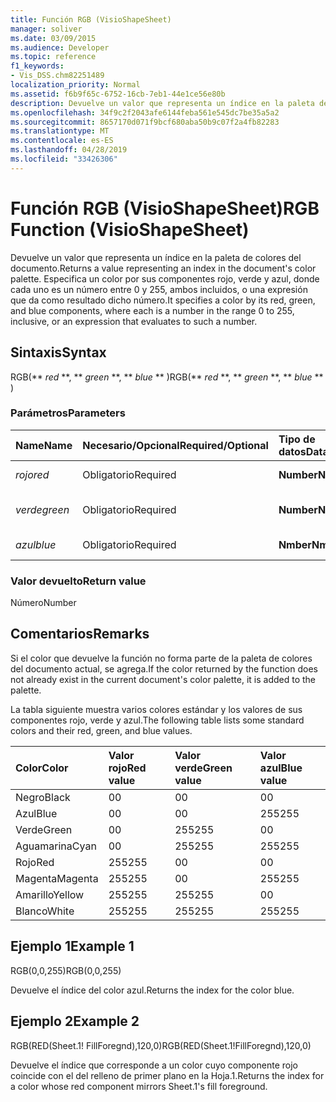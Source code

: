 ```yaml
---
title: Función RGB (VisioShapeSheet)
manager: soliver
ms.date: 03/09/2015
ms.audience: Developer
ms.topic: reference
f1_keywords:
- Vis_DSS.chm82251489
localization_priority: Normal
ms.assetid: f6b9f65c-6752-16cb-7eb1-44e1ce56e80b
description: Devuelve un valor que representa un índice en la paleta de colores del documento. Especifica un color por sus componentes rojo, verde y azul, donde cada uno es un número entre 0 y 255, ambos incluidos, o una expresión que da como resultado dicho número.
ms.openlocfilehash: 34f9c2f2043afe6144feba561e545dc7be35a5a2
ms.sourcegitcommit: 8657170d071f9bcf680aba50b9c07f2a4fb82283
ms.translationtype: MT
ms.contentlocale: es-ES
ms.lasthandoff: 04/28/2019
ms.locfileid: "33426306"
---
```

# <a name="rgb-function-visioshapesheet"></a><span data-ttu-id="47f43-104">Función RGB (VisioShapeSheet)</span><span class="sxs-lookup"><span data-stu-id="47f43-104">RGB Function (VisioShapeSheet)</span></span>

<span data-ttu-id="47f43-105">Devuelve un valor que representa un índice en la paleta de colores del documento.</span><span class="sxs-lookup"><span data-stu-id="47f43-105">Returns a value representing an index in the document's color palette.</span></span> <span data-ttu-id="47f43-106">Especifica un color por sus componentes rojo, verde y azul, donde cada uno es un número entre 0 y 255, ambos incluidos, o una expresión que da como resultado dicho número.</span><span class="sxs-lookup"><span data-stu-id="47f43-106">It specifies a color by its red, green, and blue components, where each is a number in the range 0 to 255, inclusive, or an expression that evaluates to such a number.</span></span> 
  
## <a name="syntax"></a><span data-ttu-id="47f43-107">Sintaxis</span><span class="sxs-lookup"><span data-stu-id="47f43-107">Syntax</span></span>

<span data-ttu-id="47f43-108">RGB(\*\* *red* \*\*, \*\* *green* \*\*, \*\* *blue* \*\* )</span><span class="sxs-lookup"><span data-stu-id="47f43-108">RGB(\*\* *red* \*\*, \*\* *green* \*\*, \*\* *blue* \*\* )</span></span> 
  
### <a name="parameters"></a><span data-ttu-id="47f43-109">Parámetros</span><span class="sxs-lookup"><span data-stu-id="47f43-109">Parameters</span></span>

|<span data-ttu-id="47f43-110">**Name**</span><span class="sxs-lookup"><span data-stu-id="47f43-110">**Name**</span></span>|<span data-ttu-id="47f43-111">**Necesario/Opcional**</span><span class="sxs-lookup"><span data-stu-id="47f43-111">**Required/Optional**</span></span>|<span data-ttu-id="47f43-112">**Tipo de datos**</span><span class="sxs-lookup"><span data-stu-id="47f43-112">**Data Type**</span></span>|<span data-ttu-id="47f43-113">**Descripción**</span><span class="sxs-lookup"><span data-stu-id="47f43-113">**Description**</span></span>|
|:-----|:-----|:-----|:-----|
| <span data-ttu-id="47f43-114">_rojo_</span><span class="sxs-lookup"><span data-stu-id="47f43-114">_red_</span></span> <br/> |<span data-ttu-id="47f43-115">Obligatorio</span><span class="sxs-lookup"><span data-stu-id="47f43-115">Required</span></span>  <br/> |<span data-ttu-id="47f43-116">**Number**</span><span class="sxs-lookup"><span data-stu-id="47f43-116">**Number**</span></span> <br/> |<span data-ttu-id="47f43-117">El componente rojo.</span><span class="sxs-lookup"><span data-stu-id="47f43-117">The red component.</span></span>  <br/> |
| <span data-ttu-id="47f43-118">_verde_</span><span class="sxs-lookup"><span data-stu-id="47f43-118">_green_</span></span> <br/> |<span data-ttu-id="47f43-119">Obligatorio</span><span class="sxs-lookup"><span data-stu-id="47f43-119">Required</span></span>  <br/> |<span data-ttu-id="47f43-120">**Number**</span><span class="sxs-lookup"><span data-stu-id="47f43-120">**Number**</span></span> <br/> |<span data-ttu-id="47f43-121">El componente verde.</span><span class="sxs-lookup"><span data-stu-id="47f43-121">The green component.</span></span>  <br/> |
| <span data-ttu-id="47f43-122">_azul_</span><span class="sxs-lookup"><span data-stu-id="47f43-122">_blue_</span></span> <br/> |<span data-ttu-id="47f43-123">Obligatorio</span><span class="sxs-lookup"><span data-stu-id="47f43-123">Required</span></span>  <br/> |<span data-ttu-id="47f43-124">**Nmber**</span><span class="sxs-lookup"><span data-stu-id="47f43-124">**Nmber**</span></span> <br/> |<span data-ttu-id="47f43-125">El componente azul.</span><span class="sxs-lookup"><span data-stu-id="47f43-125">The blue component.</span></span>  <br/> |
   
### <a name="return-value"></a><span data-ttu-id="47f43-126">Valor devuelto</span><span class="sxs-lookup"><span data-stu-id="47f43-126">Return value</span></span>

<span data-ttu-id="47f43-127">Número</span><span class="sxs-lookup"><span data-stu-id="47f43-127">Number</span></span>
  
## <a name="remarks"></a><span data-ttu-id="47f43-128">Comentarios</span><span class="sxs-lookup"><span data-stu-id="47f43-128">Remarks</span></span>

<span data-ttu-id="47f43-129">Si el color que devuelve la función no forma parte de la paleta de colores del documento actual, se agrega.</span><span class="sxs-lookup"><span data-stu-id="47f43-129">If the color returned by the function does not already exist in the current document's color palette, it is added to the palette.</span></span>
  
<span data-ttu-id="47f43-130">La tabla siguiente muestra varios colores estándar y los valores de sus componentes rojo, verde y azul.</span><span class="sxs-lookup"><span data-stu-id="47f43-130">The following table lists some standard colors and their red, green, and blue values.</span></span>
  
|<span data-ttu-id="47f43-131">**Color**</span><span class="sxs-lookup"><span data-stu-id="47f43-131">**Color**</span></span>|<span data-ttu-id="47f43-132">**Valor rojo**</span><span class="sxs-lookup"><span data-stu-id="47f43-132">**Red value**</span></span>|<span data-ttu-id="47f43-133">**Valor verde**</span><span class="sxs-lookup"><span data-stu-id="47f43-133">**Green value**</span></span>|<span data-ttu-id="47f43-134">**Valor azul**</span><span class="sxs-lookup"><span data-stu-id="47f43-134">**Blue value**</span></span>|
|:-----|:-----|:-----|:-----|
|<span data-ttu-id="47f43-135">Negro</span><span class="sxs-lookup"><span data-stu-id="47f43-135">Black</span></span>  <br/> |<span data-ttu-id="47f43-136">0</span><span class="sxs-lookup"><span data-stu-id="47f43-136">0</span></span>  <br/> |<span data-ttu-id="47f43-137">0</span><span class="sxs-lookup"><span data-stu-id="47f43-137">0</span></span>  <br/> |<span data-ttu-id="47f43-138">0</span><span class="sxs-lookup"><span data-stu-id="47f43-138">0</span></span>  <br/> |
|<span data-ttu-id="47f43-139">Azul</span><span class="sxs-lookup"><span data-stu-id="47f43-139">Blue</span></span>  <br/> |<span data-ttu-id="47f43-140">0</span><span class="sxs-lookup"><span data-stu-id="47f43-140">0</span></span>  <br/> |<span data-ttu-id="47f43-141">0</span><span class="sxs-lookup"><span data-stu-id="47f43-141">0</span></span>  <br/> |<span data-ttu-id="47f43-142">255</span><span class="sxs-lookup"><span data-stu-id="47f43-142">255</span></span>  <br/> |
|<span data-ttu-id="47f43-143">Verde</span><span class="sxs-lookup"><span data-stu-id="47f43-143">Green</span></span>  <br/> |<span data-ttu-id="47f43-144">0</span><span class="sxs-lookup"><span data-stu-id="47f43-144">0</span></span>  <br/> |<span data-ttu-id="47f43-145">255</span><span class="sxs-lookup"><span data-stu-id="47f43-145">255</span></span>  <br/> |<span data-ttu-id="47f43-146">0</span><span class="sxs-lookup"><span data-stu-id="47f43-146">0</span></span>  <br/> |
|<span data-ttu-id="47f43-147">Aguamarina</span><span class="sxs-lookup"><span data-stu-id="47f43-147">Cyan</span></span>  <br/> |<span data-ttu-id="47f43-148">0</span><span class="sxs-lookup"><span data-stu-id="47f43-148">0</span></span>  <br/> |<span data-ttu-id="47f43-149">255</span><span class="sxs-lookup"><span data-stu-id="47f43-149">255</span></span>  <br/> |<span data-ttu-id="47f43-150">255</span><span class="sxs-lookup"><span data-stu-id="47f43-150">255</span></span>  <br/> |
|<span data-ttu-id="47f43-151">Rojo</span><span class="sxs-lookup"><span data-stu-id="47f43-151">Red</span></span>  <br/> |<span data-ttu-id="47f43-152">255</span><span class="sxs-lookup"><span data-stu-id="47f43-152">255</span></span>  <br/> |<span data-ttu-id="47f43-153">0</span><span class="sxs-lookup"><span data-stu-id="47f43-153">0</span></span>  <br/> |<span data-ttu-id="47f43-154">0</span><span class="sxs-lookup"><span data-stu-id="47f43-154">0</span></span>  <br/> |
|<span data-ttu-id="47f43-155">Magenta</span><span class="sxs-lookup"><span data-stu-id="47f43-155">Magenta</span></span>  <br/> |<span data-ttu-id="47f43-156">255</span><span class="sxs-lookup"><span data-stu-id="47f43-156">255</span></span>  <br/> |<span data-ttu-id="47f43-157">0</span><span class="sxs-lookup"><span data-stu-id="47f43-157">0</span></span>  <br/> |<span data-ttu-id="47f43-158">255</span><span class="sxs-lookup"><span data-stu-id="47f43-158">255</span></span>  <br/> |
|<span data-ttu-id="47f43-159">Amarillo</span><span class="sxs-lookup"><span data-stu-id="47f43-159">Yellow</span></span>  <br/> |<span data-ttu-id="47f43-160">255</span><span class="sxs-lookup"><span data-stu-id="47f43-160">255</span></span>  <br/> |<span data-ttu-id="47f43-161">255</span><span class="sxs-lookup"><span data-stu-id="47f43-161">255</span></span>  <br/> |<span data-ttu-id="47f43-162">0</span><span class="sxs-lookup"><span data-stu-id="47f43-162">0</span></span>  <br/> |
|<span data-ttu-id="47f43-163">Blanco</span><span class="sxs-lookup"><span data-stu-id="47f43-163">White</span></span>  <br/> |<span data-ttu-id="47f43-164">255</span><span class="sxs-lookup"><span data-stu-id="47f43-164">255</span></span>  <br/> |<span data-ttu-id="47f43-165">255</span><span class="sxs-lookup"><span data-stu-id="47f43-165">255</span></span>  <br/> |<span data-ttu-id="47f43-166">255</span><span class="sxs-lookup"><span data-stu-id="47f43-166">255</span></span>  <br/> |
   
## <a name="example-1"></a><span data-ttu-id="47f43-167">Ejemplo 1</span><span class="sxs-lookup"><span data-stu-id="47f43-167">Example 1</span></span>

<span data-ttu-id="47f43-168">RGB(0,0,255)</span><span class="sxs-lookup"><span data-stu-id="47f43-168">RGB(0,0,255)</span></span>
  
<span data-ttu-id="47f43-169">Devuelve el índice del color azul.</span><span class="sxs-lookup"><span data-stu-id="47f43-169">Returns the index for the color blue.</span></span>
  
## <a name="example-2"></a><span data-ttu-id="47f43-170">Ejemplo 2</span><span class="sxs-lookup"><span data-stu-id="47f43-170">Example 2</span></span>

<span data-ttu-id="47f43-171">RGB(RED(Sheet.1! FillForegnd),120,0)</span><span class="sxs-lookup"><span data-stu-id="47f43-171">RGB(RED(Sheet.1!FillForegnd),120,0)</span></span>
  
<span data-ttu-id="47f43-172">Devuelve el índice que corresponde a un color cuyo componente rojo coincide con el del relleno de primer plano en la Hoja.1.</span><span class="sxs-lookup"><span data-stu-id="47f43-172">Returns the index for a color whose red component mirrors Sheet.1's fill foreground.</span></span>
  

